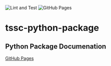 ![Lint and Test](https://github.com/rhtconsulting/tssc-python-package/workflows/Lint%20and%20Test/badge.svg?branch=master)
![GitHub Pages](https://github.com/rhtconsulting/tssc-python-package/workflows/GitHub%20Pages/badge.svg?branch=master)

# tssc-python-package

## Python Package Documenation
[GitHub Pages](https://rhtconsulting.github.io/tssc-python-package/)
